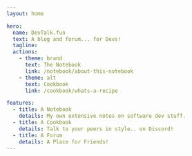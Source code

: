 ```yaml
---
layout: home

hero:
  name: DevTalk.fun
  text: A blog and forum... for Devs!
  tagline: 
  actions:
    - theme: brand
      text: The Notebook
      link: /notebook/about-this-notebook
    - theme: alt
      text: Cookbook
      link: /cookbook/whats-a-recipe

features:
  - title: A Notebook
    details: My own extensive notes on software dev stuff. 
  - title: A Cookbook
    details: Talk to your peers in style.. on Discord!
  - title: A Forum
    details: A Place for Friends!
---
```

